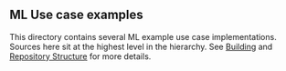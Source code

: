 ## ML Use case examples

This directory contains several ML example use case implementations. Sources here sit at the highest level in the
hierarchy. See [Building](../../docs/documentation.md#building) and
[Repository Structure](../../docs/documentation.md#repository-structure) for more details.
